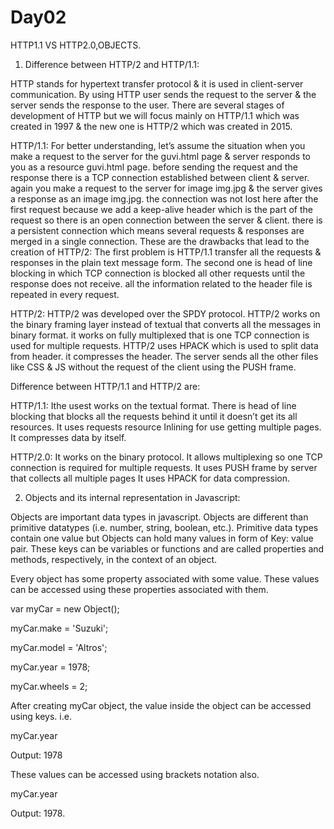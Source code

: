 # Day02
HTTP1.1 VS HTTP2.0,OBJECTS.
1) Difference between HTTP/2 and HTTP/1.1:

HTTP stands for hypertext transfer protocol & it is used in client-server communication. By using HTTP user sends the request to the server & the server sends the response to the user. There are several stages of development of HTTP but we will focus mainly on HTTP/1.1 which was created in 1997 & the new one is HTTP/2 which was created in 2015.

HTTP/1.1: For better understanding, let’s assume the situation when you make a request to the server for the guvi.html page & server responds to you as a resource guvi.html page. before sending the request and the response there is a TCP connection established between client & server. again you make a request to the server for image img.jpg & the server gives a response as an image img.jpg. the connection was not lost here after the first request because we add a keep-alive header which is the part of the request so there is an open connection between the server & client. there is a persistent connection which means several requests & responses are merged in a single connection. These are the drawbacks that lead to the creation of HTTP/2: The first problem is HTTP/1.1 transfer all the requests & responses in the plain text message form. The second one is head of line blocking in which TCP connection is blocked all other requests until the response does not receive. all the information related to the header file is repeated in every request.

HTTP/2: HTTP/2 was developed over the SPDY protocol. HTTP/2 works on the binary framing layer instead of textual that converts all the messages in binary format. it works on fully multiplexed that is one TCP connection is used for multiple requests. HTTP/2 uses HPACK which is used to split data from header. it compresses the header. The server sends all the other files like CSS & JS without the request of the client using the PUSH frame.

Difference between HTTP/1.1 and HTTP/2 are:

HTTP/1.1:
Ithe usest works on the textual format.	
There is head of line blocking that blocks all the requests behind it until it doesn’t get its all resources. 
It uses requests resource Inlining for use getting multiple pages.
It compresses data by itself.

HTTP/2.0:
It works on the binary protocol.
It allows multiplexing so one TCP connection is required for multiple requests.
It uses PUSH frame by server that collects all multiple pages 
It uses HPACK for data compression.



2) Objects and its internal representation in Javascript:


Objects are important data types in javascript. Objects are different than primitive datatypes (i.e. number, string, boolean, etc.). Primitive data types contain one value but Objects can hold many values in form of Key: value pair. These keys can be variables or functions and are called properties and methods, respectively, in the context of an object.

Every object has some property associated with some value. These values can be accessed using these properties associated with them.

var myCar = new Object();

myCar.make = 'Suzuki';

myCar.model = 'Altros';

myCar.year = 1978;

myCar.wheels = 2;

After creating myCar object, the value inside the object can be accessed using keys.
i.e.

myCar.year

Output: 1978

These values can be accessed using brackets notation also.

myCar.year

Output: 1978.
